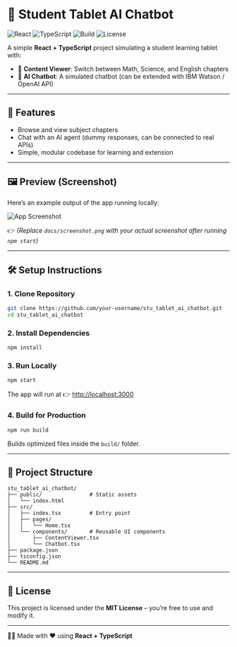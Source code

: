 
# 📘 Student Tablet AI Chatbot

![React](https://img.shields.io/badge/React-18-blue?logo=react)
![TypeScript](https://img.shields.io/badge/TypeScript-4.0-blue?logo=typescript)
![Build](https://img.shields.io/badge/build-passing-brightgreen)
![License](https://img.shields.io/badge/license-MIT-green)

A simple **React + TypeScript** project simulating a student learning tablet with:

* 📖 **Content Viewer**: Switch between Math, Science, and English chapters
* 🤖 **AI Chatbot**: A simulated chatbot (can be extended with IBM Watson / OpenAI API)

---

## 🚀 Features

* Browse and view subject chapters
* Chat with an AI agent (dummy responses, can be connected to real APIs)
* Simple, modular codebase for learning and extension

---

## 🖼️ Preview (Screenshot)

Here’s an example output of the app running locally:

![App Screenshot](docs/screenshot.png)

👉 *(Replace `docs/screenshot.png` with your actual screenshot after running `npm start`)*

---

## 🛠️ Setup Instructions

### 1. Clone Repository

```bash
git clone https://github.com/your-username/stu_tablet_ai_chatbot.git
cd stu_tablet_ai_chatbot
```

### 2. Install Dependencies

```bash
npm install
```

### 3. Run Locally

```bash
npm start
```

The app will run at 👉 [http://localhost:3000](http://localhost:3000)

### 4. Build for Production

```bash
npm run build
```

Builds optimized files inside the `build/` folder.

---

## 📂 Project Structure

```
stu_tablet_ai_chatbot/
├── public/               # Static assets
│   └── index.html
├── src/
│   ├── index.tsx         # Entry point
│   ├── pages/
│   │   └── Home.tsx
│   └── components/       # Reusable UI components
│       ├── ContentViewer.tsx
│       └── Chatbot.tsx
├── package.json
├── tsconfig.json
└── README.md
```

---

## 📜 License

This project is licensed under the **MIT License** – you’re free to use and modify it.

---

👨‍💻 Made with ❤️ using **React + TypeScript**

